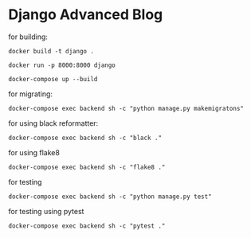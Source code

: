 # Django Advanced Blog


for building:
```
docker build -t django .

```

```
docker run -p 8000:8000 django
```

```
docker-compose up --build
```

for migrating:
```
docker-compose exec backend sh -c "python manage.py makemigratons"
```

for using black reformatter:
```
docker-compose exec backend sh -c "black ."
```

for using flake8
```
docker-compose exec backend sh -c "flake8 ."
```

for testing
```
docker-compose exec backend sh -c "python manage.py test"
```

for testing using pytest
```
docker-compose exec backend sh -c "pytest ."
```